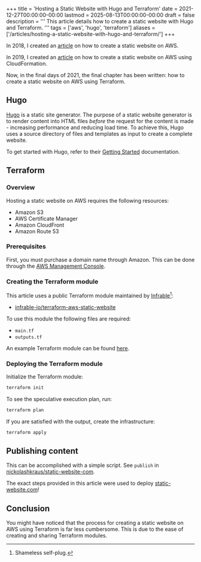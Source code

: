 +++
title = 'Hosting a Static Website with Hugo and Terraform'
date = 2021-12-27T00:00:00-00:00
lastmod = 2025-08-13T00:00:00-00:00
draft = false
description = '''
This article details how to create a static website with Hugo and Terraform.
'''
tags = ['aws', 'hugo', 'terraform']
aliases = ['/articles/hosting-a-static-website-with-hugo-and-terraform/']
+++

In 2018, I created an [article][article - 2018] on how to create a static
website on AWS.

In 2019, I created an [article][article - 2019] on how to create a static
website on AWS using CloudFormation.

Now, in the final days of 2021, the final chapter has been written: how to
create a static website on AWS using Terraform.

## Hugo

[Hugo][Hugo] is a static site generator. The purpose of a static website
generator is to render content into HTML files *before* the request for the
content is made - increasing performance and reducing load time. To achieve
this, Hugo uses a source directory of files and templates as input to create
a complete website.

To get started with Hugo, refer to their [Getting Started][Getting Started]
documentation.

## Terraform

### Overview

Hosting a static website on AWS requires the following resources:

- Amazon S3
- AWS Certificate Manager
- Amazon CloudFront
- Amazon Route 53

### Prerequisites

First, you must purchase a domain name through Amazon. This can be done through
the [AWS Management Console][AWS Management Console - Route53].

### Creating the Terraform module

This article uses a public Terraform module maintained by
[Infrable][Infrable][^1]:
- [infrable-io/terraform-aws-static-website][infrable-io/terraform-aws-static-website]

To use this module the following files are required:
- `main.tf`
- `outputs.tf`

An example Terraform module can be found
[here][nickolashkraus/static-website-com].

### Deploying the Terraform module

Initialize the Terraform module:

```bash
terraform init
```

To see the speculative execution plan, run:

```bash
terraform plan
```

If you are satisfied with the output, create the infrastructure:

```bash
terraform apply
```

## Publishing content

This can be accomplished with a simple script. See `publish` in
[nickolashkraus/static-website-com][nickolashkraus/static-website-com].

The exact steps provided in this article were used to deploy
[static-website.com][static-website.com]!

[^1]: Shameless self-plug.

[article - 2018]: https://nickolaskraus.io/posts/hosting-a-static-website-with-hugo-and-aws/
[article - 2019]: https://nickolaskraus.io/posts/hosting-a-static-website-with-hugo-and-cloudformation/
[Hugo]: https://gohugo.io
[Getting Started]: https://gohugo.io/getting-started/
[AWS Management Console - Route53]: https://console.aws.amazon.com/route53
[Infrable]: https://infrable.io
[infrable-io/terraform-aws-static-website]: https://github.com/infrable-io/terraform-aws-static-website
[nickolashkraus/static-website-com]: https://github.com/nickolashkraus/static-website-com
[static-website.com]: https://static-website.com

## Conclusion

You might have noticed that the process for creating a static website on AWS
using Terraform is far less cumbersome. This is due to the ease of creating and
sharing Terraform modules.
